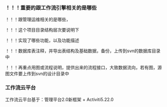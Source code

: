 ### ！！！重要的跟工作流引擎相关的是哪些

！！！跟管理运维相关的是哪些，

！！！这个项目目录结构层次要说明下

！！！实现了哪些功能，以及功能描述

！！！数据库表注释，并导出表结构及基础数据，备份，上传到svn的数据库目录中

！！！再重点用图或流程说明，提供出来的流程接口，大致数据流向，若有图，源图文件要上传到svn的设计目录中

### 工作流云平台

工作流云平台基于：管理平台2.0新框架 + Activiti5.22.0

